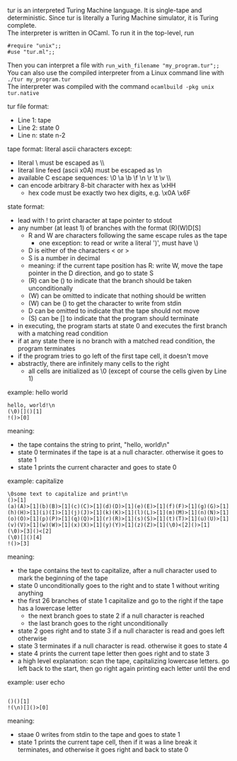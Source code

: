 tur is an interpreted Turing Machine language. It is single-tape and deterministic. Since tur is literally a Turing Machine simulator, it is Turing complete.   
The interpreter is written in OCaml. To run it in the top-level, run
```
#require "unix";;
#use "tur.ml";;
```
Then you can interpret a file with `run_with_filename "my_program.tur";;`
You can also use the compiled interpreter from a Linux command line with `./tur my_program.tur`  
The interpreter was compiled with the command `ocamlbuild -pkg unix tur.native`

tur file format:
- Line 1: tape
- Line 2: state 0
- Line n: state n-2

tape format: literal ascii characters except:
- literal \ must be escaped as \\\\
- literal line feed (ascii x0A) must be escaped as \n
- available C escape sequences: \0 \a \b \f \n \r \t \v \\\\
- can encode arbitrary 8-bit character with hex as \xHH
    - hex code must be exactly two hex digits, e.g. \x0A \x6F

state format:
- lead with ! to print character at tape pointer to stdout
- any number (at least 1) of branches with the format (R)(W)D[S]
    - R and W are characters following the same escape rules as the tape
        - one exception: to read or write a literal ')', must have \\)
    - D is either of the characters < or >
    - S is a number in decimal
    - meaning: if the current tape position has R: write W, move the tape pointer in the D direction, and go to state S
    - (R) can be () to indicate that the branch should be taken unconditionally
    - (W) can be omitted to indicate that nothing should be written
    - (W) can be () to get the character to write from stdin
    - D can be omitted to indicate that the tape should not move
    - (S) can be [] to indicate that the program should terminate
- in executing, the program starts at state 0 and executes the first branch with a matching read condition
- if at any state there is no branch with a matched read condition, the program terminates
- if the program tries to go left of the first tape cell, it doesn't move
- abstractly, there are infinitely many cells to the right
    - all cells are initialized as \0 (except of course the cells given by Line 1)

example: hello world

```
hello, world!\n
(\0)[]()[1]
!()>[0]
```

meaning:
- the tape contains the string to print, "hello, world\n"
- state 0 terminates if the tape is at a null character. otherwise it goes to state 1
- state 1 prints the current character and goes to state 0

example: capitalize
```
\0some text to capitalize and print!\n
()>[1]
(a)(A)>[1](b)(B)>[1](c)(C)>[1](d)(D)>[1](e)(E)>[1](f)(F)>[1](g)(G)>[1](h)(H)>[1](i)(I)>[1](j)(J)>[1](k)(K)>[1](l)(L)>[1](m)(M)>[1](n)(N)>[1](o)(O)>[1](p)(P)>[1](q)(Q)>[1](r)(R)>[1](s)(S)>[1](t)(T)>[1](u)(U)>[1](v)(V)>[1](w)(W)>[1](x)(X)>[1](y)(Y)>[1](z)(Z)>[1](\0)<[2]()>[1]
(\0)>[3]()<[2]
(\0)[]()[4]
!()>[3]
```
meaning:
- the tape contains the text to capitalize, after a null character used to mark the beginning of the tape
- state 0 unconditionally goes to the right and to state 1 without writing anything
- the first 26 branches of state 1 capitalize and go to the right if the tape has a lowercase letter
    - the next branch goes to state 2 if a null character is reached
    - the last branch goes to the right unconditionally
- state 2 goes right and to state 3 if a null character is read and goes left otherwise
- state 3 terminates if a null character is read. otherwise it goes to state 4
- state 4 prints the current tape letter then goes right and to state 3
- a high level explanation: scan the tape, capitalizing lowercase letters. go left back to the start, then go right again printing each letter until the end

example: user echo
```

()()[1]
!(\n)[]()>[0]
```
meaning:
- staae 0 writes from stdin to the tape and goes to state 1
- state 1 prints the current tape cell, then if it was a line break it terminates, and otherwise it goes right and back to state 0
